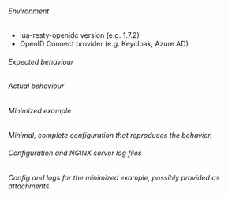 <!--

NOTE:
A new issue about a bug should be verified with a minimized example.

-->

###### Environment

- lua-resty-openidc version (e.g. 1.7.2)
- OpenID Connect provider (e.g. Keycloak, Azure AD)

###### Expected behaviour

###### Actual behaviour

###### Minimized example
*Minimal, complete configuration that reproduces the behavior.*

###### Configuration and NGINX server log files
*Config and logs for the minimized example, possibly provided as attachments.*

